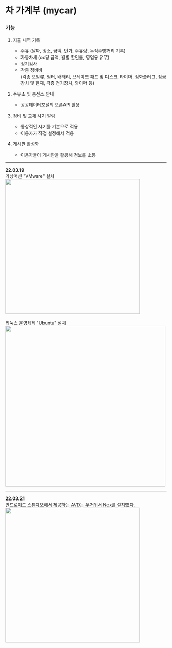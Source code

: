 # 차 가계부 (mycar)

### 기능
1. 지출 내역 기록
   - 주유 (날짜, 장소, 금액, 단가, 주유량, 누적주행거리 기록)
   - 자동차세 (cc당 금액, 월별 할인률, 영업용 유무)
   - 정기검사
   - 각종 정비비<br>(각종 오일류, 필터, 배터리, 브레이크 패드 및 디스크, 타이어, 점화플러그, 잠금장치 및 힌지, 각종 전기장치, 와이퍼 등)

2. 주유소 및 충전소 안내
   - 공공데이터포털의 오픈API 활용

3. 정비 및 교체 시기 알림
   - 통상적인 시기를 기본으로 적용
   - 이용자가 직접 설정해서 적용

4. 게시판 활성화
   - 이용자들이 게시판을 활용해 정보를 소통



---
**22.03.19**<br>
가상머신 "VMware" 설치<br>
<img src="https://user-images.githubusercontent.com/81478007/159494684-e5eefb0c-5b46-4ed0-ba21-4d05e4ecefab.PNG" width="420"><br><br>
리눅스 운영체제 "Ubuntu" 설치<br>
<img src="https://user-images.githubusercontent.com/81478007/159498643-49eb077f-6d67-4ffb-a635-6f3394931da4.PNG" width="500"><br>

---
**22.03.21**<br>
안드로이드 스튜디오에서 제공하는 AVD는 무거워서 Nox를 설치했다.<br>
<img src="https://user-images.githubusercontent.com/81478007/159784081-96b722b9-7eb3-4baa-8a76-ac2557d4e7a1.PNG" width="420"><br>
